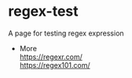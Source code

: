 # regex-test
A page for testing regex expression


* More </br>
https://regexr.com/ </br>
https://regex101.com/
